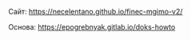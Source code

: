 Сайт: https://necelentano.github.io/finec-mgimo-v2/

Основа: https://epogrebnyak.gitlab.io/doks-howto
